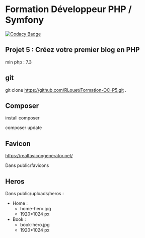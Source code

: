 # Formation Développeur PHP / Symfony

[![Codacy Badge](https://api.codacy.com/project/badge/Grade/e298d43c8c75443fa18801643335069a)](https://app.codacy.com/gh/RLouet/Formation-OC-P5?utm_source=github.com&utm_medium=referral&utm_content=RLouet/Formation-OC-P5&utm_campaign=Badge_Grade)

## Projet 5 : Créez votre premier blog en PHP

min php : 7.3

## git 
git clone https://github.com/RLouet/Formation-OC-P5.git .

## Composer
install composer

composer update

## Favicon
https://realfavicongenerator.net/

Dans public/favicons

## Heros

Dans public/uploads/heros : 
- Home : 
  - home-hero.jpg
  - 1920*1024 px
- Book : 
  - book-hero.jpg
  - 1920*1024 px